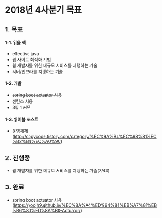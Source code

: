 # 2018년 4사분기 목표

## 1. 목표
#### 1-1. 읽을 책
- effective java
- 웹 사이트 최적화 기법
- 웹 개발자를 위한 대규모 서비스를 지탱하는 기술
- 서버/인프라를 지탱하는 기술

#### 1-2. 개발
- ~~spring boot actuator 사용~~
- 젠킨스 사용
- 3일 1 커밋

#### 1-3. 읽어볼 포스트
- 운영체제 (http://copycode.tistory.com/category/%EC%9A%B4%EC%98%81%EC%B2%B4%EC%A0%9C)

## 2. 진행중
- 웹 개발자를 위한 대규모 서비스를 지탱하는 기술(7/43)

## 3. 완료
- spring boot actuator 사용(https://yoojh9.github.io/%EC%8A%A4%ED%94%84%EB%A7%81%EB%B6%80%ED%8A%B8-Actuator/)
